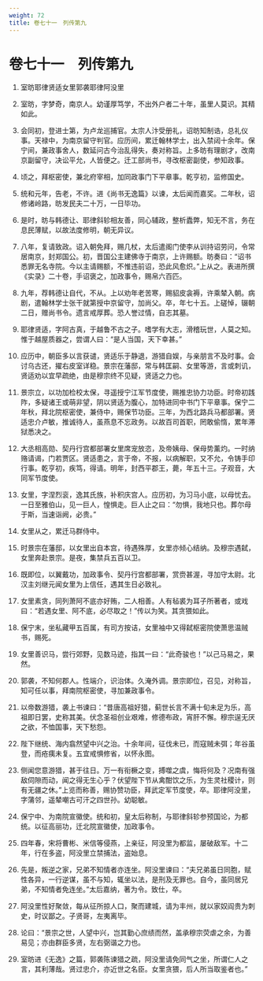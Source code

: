 ```yaml
---
weight: 72
title: 卷七十一　列传第九
---
```


# 卷七十一　列传第九

1. <span id="卷七十一　列传第九-1"></span>
室昉耶律贤适女里郭袭耶律阿没里

2. <span id="卷七十一　列传第九-2"></span>
室昉，字梦奇，南京人。幼谨厚笃学，不出外户者二十年，虽里人莫识。其精如此。

3. <span id="卷七十一　列传第九-3"></span>
会同初，登进士第，为卢龙巡捕官。太宗人汴受册礼，诏昉知制诰，总礼仪事。天禄中，为南京留守判官。应历间，累迁翰林学士，出入禁闼十余年。保宁间，兼政事舍人，数延问古今治乱得失，奏对称旨。上多昉有理剧才，改南京副留守，决讼平允，人皆便之。迁工部尚书，寻改枢密副使，参知政事。

4. <span id="卷七十一　列传第九-4"></span>
顷之，拜枢密使，兼北府宰相，加同政事门下平章事。乾亨初，监修国史。

5. <span id="卷七十一　列传第九-5"></span>
统和元年，告老，不许。进《尚书无逸篇》以谏，太后闻而嘉奖。二年秋，诏修诸岭路，昉发民夫二十万，一日毕功。

6. <span id="卷七十一　列传第九-6"></span>
是时，昉与韩德让、耶律斜轸相友善，同心辅政，整析蠹弊，知无不言，务在息民薄赋，以故法度修明，朝无异议。

7. <span id="卷七十一　列传第九-7"></span>
八年，复请致政。诏入朝免拜，赐几杖，太后遣阁门使李从训持诏劳问，令常居南京，封郑国公。初，晋国公主建佛寺于南京，上许赐额。昉奏曰：“诏书悉罪无名寺院。今以主请赐额，不惟违前诏，恐此风愈炽。”上从之。表进所撰《实录》二十卷，手诏褒之，加政事令，赐帛六百匹。

8. <span id="卷七十一　列传第九-8"></span>
九年，荐韩德让自代，不从。上以劝年老苦寒，赐貂皮衾褥，许乘辇入朝。病剧，遣翰林学士张干就第授中京留守，加尚父。卒，年七十五。上磋悼，辍朝二日，赠尚书令。遗言戒厚葬。恐人誉过情，自志其墓。

9. <span id="卷七十一　列传第九-9"></span>
耶律贤适，字阿古真，于越鲁不古之子。嗜学有大志，滑稽玩世，人莫之知。惟于越屋质器之，尝谓人曰：“是人当国，天下幸甚。”

10. <span id="卷七十一　列传第九-10"></span>
应历中，朝臣多以言获谴，贤适乐于静退，游猎自娱，与亲朋言不及时事。会讨乌古还，擢右皮室详稳。景宗在藩邸，常与韩匡嗣、女里等游，言或刺讥，贤适劝以宜早疏绝，由是穆宗终不见疑，贤适之力也。

11. <span id="卷七十一　列传第九-11"></span>
景宗立，以功加检校太保，寻遥授宁江军节度使，赐推忠协力功臣。时帝初践阼，多疑诸王或萌非望，阴以贤适为腹心，加特进同中书门下平章事。保宁二年秋，拜北院枢密使，兼侍中，赐保节功臣。三年，为西北路兵马都部署。贤适忠介卢敏，推诚待人，虽燕息不忘政务。以故百司首职，罔敢偷惰，累年滞狱悉决之。

12. <span id="卷七十一　列传第九-12"></span>
大丞相高勋、契丹行宫都部署女里席宠放恣，及帝姨母、保母势薰灼。一时纳赂请谒，门若贾区。贤适患之，言于帝，不报，以病解职，又不允，令铸手印行事。乾亨初，疾笃，得请。明年，封西平郡王，薨，年五十三。子观音，大同军节度使。

13. <span id="卷七十一　列传第九-13"></span>
女里，字涅烈衮，逸其氏族，补积庆宫人。应历初，为习马小底，以母忧去。一日至雅伯山，见一巨人，惶惧走。巨人止之曰：“勿惧，我地只也。葬尔母于斯，当速诣阙，必贵。”

14. <span id="卷七十一　列传第九-14"></span>
女里从之，累迁马群侍中。

15. <span id="卷七十一　列传第九-15"></span>
时景宗在藩邸，以女里出自本宫，待遇殊厚，女里亦倾心结纳。及穆宗遇弑，女里奔赴景宗。是夜，集禁兵五百以卫。

16. <span id="卷七十一　列传第九-16"></span>
既即位，以翼戴功，加政事令、契丹行宫都部署，赏赍甚渥，寻加守太尉。北汉主刘继元闻女里为上信任，遇其生日必致礼。

17. <span id="卷七十一　列传第九-17"></span>
女里素贪，同列萧阿不底亦好贿，二人相善。人有毡裘为耳子所著者，或戏曰：“若遇女里、阿不底，必尽取之！”传以为笑。其贪猥如此。

18. <span id="卷七十一　列传第九-18"></span>
保宁末，坐私藏甲五百属，有司方按诘，女里袖中又得弑枢密院使萧思温贼书，赐死。

19. <span id="卷七十一　列传第九-19"></span>
女里善识马，尝行郊野，见数马迹，指其一曰：“此奇骏也！”以己马易之，果然。

20. <span id="卷七十一　列传第九-20"></span>
郭袭，不知何郡人。性端介，识治体。久淹外调。景宗即位，召见，对称旨，知可任以事，拜南院枢密使，寻加兼政事令。

21. <span id="卷七十一　列传第九-21"></span>
以帝数游猎，袭上书谏曰：“昔唐高祖好猎，蓟世长言不满十旬未足为乐，高祖即日罢，史称其美。伏念圣祖创业艰难，修德布政，宵肝不懈。穆宗逞无厌之欲，不恤国事，天下愁怨。

22. <span id="卷七十一　列传第九-22"></span>
陛下继统、海内翕然望中兴之治。十余年间，征伐未已，而寇贼未弭；年谷虽登，而疮痍未复。五宜戒惧修省，以怀永图。

23. <span id="卷七十一　列传第九-23"></span>
侧闻您意游猎，甚于往日。万一有衔橛之变，搏噬之虞，悔将何及？况南有强敌伺隙而动，闻之得无生心乎？伏望陛下节从禽酣饮之乐，为生灵社稷计，则有无疆之休。”上览而称善，赐协赞功臣，拜武定军节度使，卒。耶律阿没里，字蒲邻，遥辇嘲古可汗之四世孙。幼聪敏。

24. <span id="卷七十一　列传第九-24"></span>
保宁中、为南院宣徽使。统和初，皇太后称制，与耶律斜轸参预国论，为都统。以征高丽功，迁北院宣徽使，加政事令。

25. <span id="卷七十一　列传第九-25"></span>
四年春，宋将曹彬、米信等侵燕，上亲征，阿没里为都监，屡破敌军。十二年，行在多盗，阿没里立禁捕法，盗始息。

26. <span id="卷七十一　列传第九-26"></span>
先是，叛逆之家，兄弟不知情者亦连坐。阿没里谏曰：“夫兄弟虽日同胞，赋性各异，一行逆谋，虽不与知，辄坐以法，是刑及无罪也。自今，虽同居兄弟，不知情者免连坐。”太后嘉纳，著为令。致仕，卒。

27. <span id="卷七十一　列传第九-27"></span>
阿没里性好聚敛，每从征所掠人口，聚而建城，请为丰州，就以家奴阎贵为刺史，时议鄙之。子贤哥，左夷离毕。

28. <span id="卷七十一　列传第九-28"></span>
论曰：“景宗之世，人望中兴，岂其勤心庶绩而然，盖承穆宗荧虐之余，为善易见；亦由群臣多贤，左右弼谐之力也。

29. <span id="卷七十一　列传第九-29"></span>
室昉进《无逸》之篇，郭袭陈谏猎之疏，阿没里请免同气之坐，所谓仁人之言，其利薄哉。贤过忠介，亦近世之名臣。女里贪猥，后人所当取鉴者也。”
